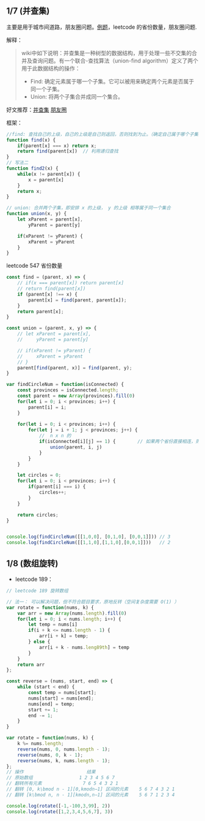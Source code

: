 ## 1/7 (并查集)
 主要是用于城市间道路，朋友圈问题。[例题](http://acm.hdu.edu.cn/showproblem.php?pid=1232)，leetcode 的省份数量，朋友圈问题.

解释：
>wiki中如下说明：并查集是一种树型的数据结构，用于处理一些不交集的合并及查询问题。有一个联合-查找算法（union-find algorithm）定义了两个用于此数据结构的操作：
> - Find: 确定元素属于哪一个子集。它可以被用来确定两个元素是否属于同一个子集。
> - Union: 将两个子集合并成同一个集合。

好文推荐：[并查集](https://blog.csdn.net/liujian20150808/article/details/50848646) [朋友圈](https://segmentfault.com/a/1190000020381349)

框架：
```javascript
//find: 查找自己的上级，自己的上级是自己则返回，否则找到为止。（确定自己属于哪个子集）
function find(x) {
    if(parent[x] === x) return x;
    return find(parent[x])  // 利用递归查找
}
// 写法二
function find2(x) {
    while(x != parent[x]) {
        x = parent[x]
    }
    return x;
}

// union: 合并两个子集，即安排 x 的上级， y 的上级 相等属于同一个集合
function union(x, y) {
    let xParent = parent[x],
        yParent = parent[y]

    if(xParent != yParent) {
        xParent = yParent
    }
}
```

leetcode 547 省份数量
```javascript
const find = (parent, x) => {
    // if(x === parent[x]) return parent[x]
    // return find(parent[x])
    if (parent[x] !== x) {
        parent[x] = find(parent, parent[x]);
    }
    return parent[x];
}

const union = (parent, x, y) => {
    // let xParent = parent[x],
    //     yParent = parent[y]

    // if(xParent != yParent) {
    //     xParent = yParent
    // }
    parent[find(parent, x)] = find(parent, y);
}

var findCircleNum = function(isConnected) {
    const provinces = isConnected.length;
    const parent = new Array(provinces).fill(0)
    for(let i = 0; i < provinces; i++) {
        parent[i] = i;
    }
    
    for(let i = 0; i < provinces; i++) {
        for(let j = i + 1; j < provinces; j++) {
            //  n x n 的
            if(isConnected[i][j] == 1) {        // 如果两个省份直接相连，则统一到一个集合
                union(parent, i, j)
            }
        }
    }

    let circles = 0;
    for(let i = 0; i < provinces; i++) {
        if(parent[i] === i) {
            circles++;
        }
    }

    return circles;
}


console.log(findCircleNum([[1,0,0], [0,1,0], [0,0,1]])) // 3
console.log(findCircleNum([[1,1,0],[1,1,0],[0,0,1]]))   // 2
```

## 1/8 (数组旋转)
- leetcode 189：

```javascript
// leetcode 189 旋转数组

// 法一： 可以解决问题，但不符合题目要求，原地反转（空间复杂度需要 O(1) ）
var rotate = function(nums, k) {
    var arr = new Array(nums.length).fill(0)
    for(let i = 0; i < nums.length; i++) {
        let temp = nums[i]
        if(i + k <= nums.length - 1) {
            arr[i + k] = temp;
        } else {
            arr[i + k - nums.leng89th] = temp
        }
    }
    return arr
};

const reverse = (nums, start, end) => {
    while (start < end) {
        const temp = nums[start];
        nums[start] = nums[end];
        nums[end] = temp;
        start += 1;
        end -= 1;
    }
}

var rotate = function(nums, k) {
    k %= nums.length;
    reverse(nums, 0, nums.length - 1);
    reverse(nums, 0, k - 1);
    reverse(nums, k, nums.length - 1);
};
// 操作	                    结果
// 原始数组	                1 2 3 4 5 6 7
// 翻转所有元素	            7 6 5 4 3 2 1
// 翻转 [0, k\bmod n - 1][0,kmodn−1] 区间的元素	5 6 7 4 3 2 1
// 翻转 [k\bmod n, n - 1][kmodn,n−1] 区间的元素	5 6 7 1 2 3 4

console.log(rotate([-1,-100,3,99], 2))
console.log(rotate([1,2,3,4,5,6,7], 3))
```